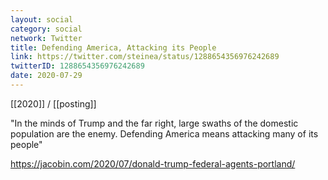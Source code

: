 ```yaml
---
layout: social
category: social
network: Twitter
title: Defending America, Attacking its People
link: https://twitter.com/steinea/status/1288654356976242689
twitterID: 1288654356976242689
date: 2020-07-29
---
```


[[2020]] / [[posting]]

"In the minds of Trump and the far right, large swaths of the domestic population are the enemy. Defending America means attacking many of its people"

<https://jacobin.com/2020/07/donald-trump-federal-agents-portland/>
